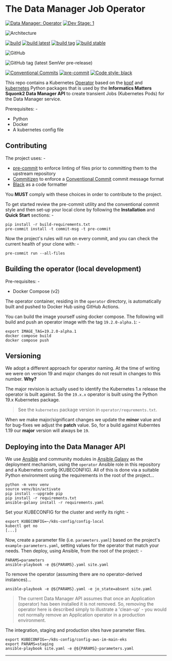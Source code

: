 # The Data Manager Job Operator

[![Data Manager: Operator](https://img.shields.io/badge/squonk2%20data%20manager-job%20operator-000000?labelColor=dc332e)]()
[![Dev Stage: 1](https://img.shields.io/badge/dev%20stage-★☆☆%20%281%29-000000?labelColor=dc332e)](https://github.com/InformaticsMatters/code-repository-development-stages)

![Architecture](https://img.shields.io/badge/architecture-amd64%20%7C%20arm64-lightgrey)

[![build](https://github.com/informaticsmatters/squonk2-data-manager-job-operator/actions/workflows/build.yaml/badge.svg)](https://github.com/informaticsmatters/squonk2-data-manager-job-operator/actions/workflows/build.yaml)
[![build latest](https://github.com/informaticsmatters/squonk2-data-manager-job-operator/actions/workflows/build-latest.yaml/badge.svg)](https://github.com/informaticsmatters/squonk2-data-manager-job-operator/actions/workflows/build-latest.yaml)
[![build tag](https://github.com/informaticsmatters/squonk2-data-manager-job-operator/actions/workflows/build-tag.yaml/badge.svg)](https://github.com/informaticsmatters/squonk2-data-manager-job-operator/actions/workflows/build-tag.yaml)
[![build stable](https://github.com/informaticsmatters/squonk2-data-manager-job-operator/actions/workflows/build-stable.yaml/badge.svg)](https://github.com/informaticsmatters/squonk2-data-manager-job-operator/actions/workflows/build-stable.yaml)

![GitHub](https://img.shields.io/github/license/informaticsmatters/squonk2-data-manager-job-operator)

![GitHub tag (latest SemVer pre-release)](https://img.shields.io/github/v/tag/informaticsmatters/squonk2-data-manager-job-operator?include_prereleases)

[![Conventional Commits](https://img.shields.io/badge/Conventional%20Commits-1.0.0-yellow.svg)](https://conventionalcommits.org)
[![pre-commit](https://img.shields.io/badge/pre--commit-enabled-brightgreen?logo=pre-commit&logoColor=white)](https://github.com/pre-commit/pre-commit)
[![Code style: black](https://img.shields.io/badge/code%20style-black-000000.svg)](https://github.com/psf/black)

This repo contains a Kubernetes [Operator] based on the [kopf] and [kubernetes]
Python packages that is used by the **Informatics Matters Squonk2 Data Manager API**
to create transient Jobs (Kubernetes Pods) for the Data Manager service.

Prerequisites: -

-   Python
-   Docker
-   A kubernetes config file

## Contributing
The project uses: -

- [pre-commit] to enforce linting of files prior to committing them to the
  upstream repository
- [Commitizen] to enforce a [Conventional Commit] commit message format
- [Black] as a code formatter

You **MUST** comply with these choices in order to  contribute to the project.

To get started review the pre-commit utility and the conventional commit style
and then set-up your local clone by following the **Installation** and
**Quick Start** sections: -

    pip install -r build-requirements.txt
    pre-commit install -t commit-msg -t pre-commit

Now the project's rules will run on every commit, and you can check the
current health of your clone with: -

    pre-commit run --all-files

## Building the operator (local development)
Pre-requisites: -

- Docker Compose (v2)

The operator container, residing in the `operator` directory,
is automatically built and pushed to Docker Hub using GitHub Actions.

You can build the image yourself using docker compose.
The following will build and push an operator image with the tag `19.2.0-alpha.1`: -

    export IMAGE_TAG=19.2.0-alpha.1
    docker compose build
    docker compose push

## Versioning
We adopt a different approach for operator naming. At the time of writing
we were on version 19 and major changes do not result in changes to this
number. **Why?**

The major revision is actually used to identify the Kubernetes 1.x release the
operator is built against. So the `19.x.x` operator is built using
the Python 19.x Kubernetes package.

>   See the `kubernetes` package version in `operator/requrements.txt`.

When we make major/significant changes we update the **minor** value
and for bug-fixes we adjust the **patch** value. So, for a build against
Kuberntes 1.19 our **major** version will always be `19`.

## Deploying into the Data Manager API
We use [Ansible] and community modules in [Ansible Galaxy] as the deployment
mechanism, using the `operator` Ansible role in this repository and a
Kubernetes config (KUBECONFIG). All of this is done via a suitable Python
environment using the requirements in the root of the project...

    python -m venv venv
    source venv/bin/activate
    pip install --upgrade pip
    pip install -r requirements.txt
    ansible-galaxy install -r requirements.yaml

Set your KUBECONFIG for the cluster and verify its right: -

    export KUBECONFIG=~/k8s-config/config-local
    kubectl get no
    [...]

Now, create a parameter file (i.e. `parameters.yaml`) based on the project's
`example-parameters.yaml`, setting values for the operator that match your
needs. Then deploy, using Ansible, from the root of the project: -

    PARAMS=parameters
    ansible-playbook -e @${PARAMS}.yaml site.yaml

To remove the operator (assuming there are no operator-derived instances)...

    ansible-playbook -e @${PARAMS}.yaml -e jo_state=absent site.yaml

>   The current Data Manager API assumes that once an Application (operator)
    has been installed it is not removed. So, removing the operator here
    is described simply to illustrate a 'clean-up' - you would not
    normally remove an Application operator in a production environment.

The integration, staging and production sites have parameter files.

    export KUBECONFIG=~/k8s-config/config-aws-im-main-eks
    export PARAMS=staging
    ansible-playbook site.yaml -e @${PARAMS}-parameters.yaml

---

[ansible]: https://pypi.org/project/ansible/
[ansible galaxy]: https://galaxy.ansible.com
[black]: https://pypi.org/project/black/
[commitizen]: https://pypi.org/project/commitizen
[conventional commit]: https://www.conventionalcommits.org/en/v1.0.0/
[kopf]: https://pypi.org/project/kopf/
[kubernetes]: https://pypi.org/project/kubernetes/
[operator]: https://kubernetes.io/docs/concepts/extend-kubernetes/operator/
[pre-commit]: https://pre-commit.com
